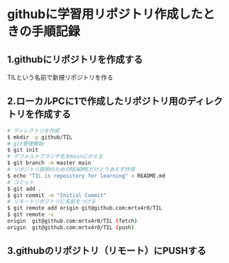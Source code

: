 # githubに学習用リポジトリ作成したときの手順記録
## 1.githubにリポジトリを作成する
TILという名前で新規リポジトリを作る
## 2.ローカルPCに1で作成したリポジトリ用のディレクトリを作成する
```bash
# ディレクトリを作成
$ mkdir -p github/TIL
# git管理開始
$ git init
# デフォルトブランチ名をmainにかえる
$ git branch -m master main
# リポジトリ説明のためのREADMEだけとりあえず作成 
$ echo "TIL is repository for learning" > README.md
# コミット
$ git add .
$ git commit -m "Initial Commit"
# リモートリポジトリに名前をつける
$ git remote add origin git@github.com:mrtx4r0/TIL
$ git remote -v
origin	git@github.com:mrtx4r0/TIL (fetch)
origin	git@github.com:mrtx4r0/TIL (push)
```
## 3.githubのリポジトリ（リモート）にPUSHする
